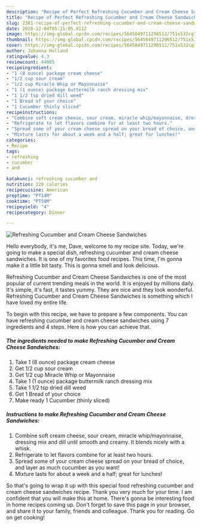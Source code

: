 ```yaml
---
description: "Recipe of Perfect Refreshing Cucumber and Cream Cheese Sandwiches"
title: "Recipe of Perfect Refreshing Cucumber and Cream Cheese Sandwiches"
slug: 2381-recipe-of-perfect-refreshing-cucumber-and-cream-cheese-sandwiches
date: 2020-12-04T05:15:05.811Z
image: https://img-global.cpcdn.com/recipes/5645049711296512/751x532cq70/refreshing-cucumber-and-cream-cheese-sandwiches-recipe-main-photo.jpg
thumbnail: https://img-global.cpcdn.com/recipes/5645049711296512/751x532cq70/refreshing-cucumber-and-cream-cheese-sandwiches-recipe-main-photo.jpg
cover: https://img-global.cpcdn.com/recipes/5645049711296512/751x532cq70/refreshing-cucumber-and-cream-cheese-sandwiches-recipe-main-photo.jpg
author: Johanna Holland
ratingvalue: 4.3
reviewcount: 44905
recipeingredient:
- "1 (8 ounce) package cream cheese"
- "1/2 cup sour cream"
- "1/2 cup Miracle Whip or Mayonnaise"
- "1 (1 ounce) package buttermilk ranch dressing mix"
- "1 1/2 tsp dried dill weed"
- "1 Bread of your choice"
- "1 Cucumber thinly sliced"
recipeinstructions:
- "Combine soft cream cheese, sour cream, miracle whip/mayonnaise, dressing mix and dill until smooth and creamy. It blends nicely with a whisk."
- "Refrigerate to let flavors combine for at least two hours."
- "Spread some of your cream cheese spread on your bread of choice, and layer as much cucumber as you want!"
- "Mixture lasts for about a week and a half; great for lunches!"
categories:
- Recipe
tags:
- refreshing
- cucumber
- and

katakunci: refreshing cucumber and 
nutrition: 220 calories
recipecuisine: American
preptime: "PT14M"
cooktime: "PT50M"
recipeyield: "4"
recipecategory: Dinner

---
```



![Refreshing Cucumber and Cream Cheese Sandwiches](https://img-global.cpcdn.com/recipes/5645049711296512/751x532cq70/refreshing-cucumber-and-cream-cheese-sandwiches-recipe-main-photo.jpg)

Hello everybody, it's me, Dave, welcome to my recipe site. Today, we're going to make a special dish, refreshing cucumber and cream cheese sandwiches. It is one of my favorites food recipes. This time, I'm gonna make it a little bit tasty. This is gonna smell and look delicious.



Refreshing Cucumber and Cream Cheese Sandwiches is one of the most popular of current trending meals in the world. It is enjoyed by millions daily. It's simple, it's fast, it tastes yummy. They are nice and they look wonderful. Refreshing Cucumber and Cream Cheese Sandwiches is something which I have loved my entire life.


To begin with this recipe, we have to prepare a few components. You can have refreshing cucumber and cream cheese sandwiches using 7 ingredients and 4 steps. Here is how you can achieve that.

<!--inarticleads1-->

##### The ingredients needed to make Refreshing Cucumber and Cream Cheese Sandwiches:

1. Take 1 (8 ounce) package cream cheese
1. Get 1/2 cup sour cream
1. Get 1/2 cup Miracle Whip or Mayonnaise
1. Take 1 (1 ounce) package buttermilk ranch dressing mix
1. Take 1 1/2 tsp dried dill weed
1. Get 1 Bread of your choice
1. Make ready 1 Cucumber (thinly sliced)




<!--inarticleads2-->

##### Instructions to make Refreshing Cucumber and Cream Cheese Sandwiches:

1. Combine soft cream cheese, sour cream, miracle whip/mayonnaise, dressing mix and dill until smooth and creamy. It blends nicely with a whisk.
1. Refrigerate to let flavors combine for at least two hours.
1. Spread some of your cream cheese spread on your bread of choice, and layer as much cucumber as you want!
1. Mixture lasts for about a week and a half; great for lunches!




So that's going to wrap it up with this special food refreshing cucumber and cream cheese sandwiches recipe. Thank you very much for your time. I am confident that you will make this at home. There's gonna be interesting food in home recipes coming up. Don't forget to save this page in your browser, and share it to your family, friends and colleague. Thank you for reading. Go on get cooking!
